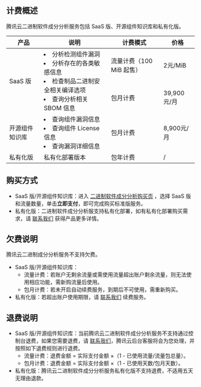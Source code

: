 ## 计费概述
腾讯云二进制软件成分分析服务包括 SaaS 版、开源组件知识库和私有化版。
<table>
<thead>
<tr>
<th>产品</th>
<th>说明</th>
<th>计费模式</th>
<th>价格</th>
</tr>
</thead>
<tbody><tr>
 <td  rowspan=2 >SaaS 版</td>
 <td  rowspan=2 ><li>分析检测组件漏洞</li> <li>分析存在的各类敏感信息</li>                <li>检查制品二进制安全相关编译选项</li><li>查询分析相关  SBOM 信息</li></td>
<td>流量计费（100 MiB 起售）</td>
<td>2元/MiB</td>
</tr>
<tr>
<td>包月计费</td>
<td>39,900元/月</td>
</tr>
<tr>
<td>开源组件知识库</td>
<td><li>查询组件漏洞信息</li> <li>查询组件 License 信息</li><li>查询漏洞详细信息</li></td>
<td>包月计费</td>
<td>8,900元/月</td>
</tr>
<tr>
<td>私有化版</td>
<td>私有化部署版本</td>
<td>包年计费</td>
<td>/</td>
</tr>
</tbody></table>


## 购买方式
- SaaS 版/开源组件知识库：进入 [二进制软件成分分析购买页](https://buy.cloud.tencent.com/bsca) ，选择 SaaS 版和流量数量，单击**立即支付**，即可完成购买标准版服务。
- 私有化版：二进制软件成分分析服支持私有化部署，如有私有化部署购买需求，请 [联系我们](https://cloud.tencent.com/online-service?from=connect-us) 获得产品更多详情。

## 欠费说明
腾讯云二进制成分分析服务不支持欠费。
- SaaS 版/开源组件知识库：
     - 流量计费：若账户无剩余流量或需使用流量超出账户剩余流量，则无法使用相应功能，需新购流量后使用。
     - 包月计费：若未开启自动续费服务，到期后不可使用，需重新购买。
- 私有化版：若超出账户使用期限，请 [联系我们](https://cloud.tencent.com/online-service?from=connect-us) 续费服务。

## 退费说明
- SaaS 版/开源组件知识库：当前腾讯云二进制软件成分分析服务不支持通过控制台退费，如果您需要退费，请 [联系我们](https://cloud.tencent.com/online-service?from=connect-us)，腾讯云后台客服将会为您处理，并按照如下退费规则进行退费。
     - 流量计费：退费金额 = 实际支付金额 ×（1 - 已使用流量/流量包总量）。
     - 包月计费：退费金额 = 实际支付金额 ×（1 - 已使用天数/包月天数）。
- 私有化版：腾讯云二进制软件成分分析服务私有化版不支持退费，不适用五天无理由退款。

